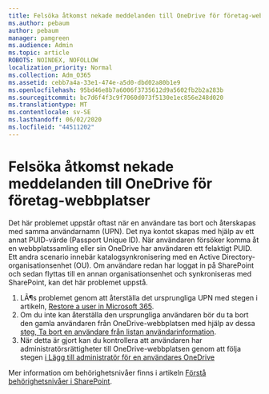 ```yaml
---
title: Felsöka åtkomst nekade meddelanden till OneDrive för företag-webbplatser
ms.author: pebaum
author: pebaum
manager: pamgreen
ms.audience: Admin
ms.topic: article
ROBOTS: NOINDEX, NOFOLLOW
localization_priority: Normal
ms.collection: Adm_O365
ms.assetid: cebb7a4a-33e1-474e-a5d0-dbd02a80b1e9
ms.openlocfilehash: 95bd46e8b7a6006f3735612d9a5602fb2b2a283b
ms.sourcegitcommit: bc7d6f4f3c9f7060d073f5130e1ec856e248d020
ms.translationtype: MT
ms.contentlocale: sv-SE
ms.lasthandoff: 06/02/2020
ms.locfileid: "44511202"
---
```

# <a name="troubleshooting-access-denied-messages-to-onedrive-for-business-sites"></a>Felsöka åtkomst nekade meddelanden till OneDrive för företag-webbplatser

Det här problemet uppstår oftast när en användare tas bort och återskapas med samma användarnamn (UPN). Det nya kontot skapas med hjälp av ett annat PUID-värde (Passport Unique ID). När användaren försöker komma åt en webbplatssamling eller sin OneDrive har användaren ett felaktigt PUID. Ett andra scenario innebär katalogsynkronisering med en Active Directory-organisationsenhet (OU). Om användare redan har loggat in på SharePoint och sedan flyttas till en annan organisationsenhet och synkroniseras med SharePoint, kan det här problemet uppstå.

1. LÃ¶s problemet genom att återställa det ursprungliga UPN med stegen i artikeln, [Restore a user in Microsoft 365](https://docs.microsoft.com/microsoft-365/admin/add-users/restore-user).
2. Om du inte kan återställa den ursprungliga användaren bör du ta bort den gamla användaren från OneDrive-webbplatsen med hjälp av dessa [steg, Ta bort en användare från listan användarinformation](). 
3. När detta är gjort kan du kontrollera att användaren har administratörsrättigheter till OneDrive-webbplatsen genom att följa stegen [i Lägg till administratör för en användares OneDrive](https://docs.microsoft.com/sharepoint/manage-user-profiles)

Mer information om behörighetsnivåer finns i artikeln [Förstå behörighetsnivåer i SharePoint](https://docs.microsoft.com/sharepoint/understanding-permission-levels).

